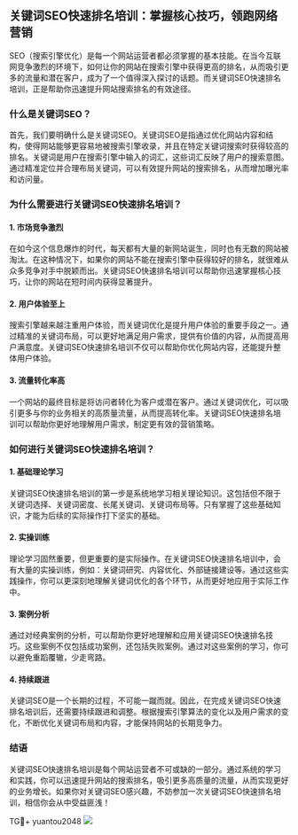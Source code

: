 ## 关键词SEO快速排名培训：掌握核心技巧，领跑网络营销

SEO（搜索引擎优化）是每一个网站运营者都必须掌握的基本技能。在当今互联网竞争激烈的环境下，如何让你的网站在搜索引擎中获得更高的排名，从而吸引更多的流量和潜在客户，成为了一个值得深入探讨的话题。而关键词SEO快速排名培训，正是帮助你迅速提升网站搜索排名的有效途径。

### 什么是关键词SEO？

首先，我们要明确什么是关键词SEO。关键词SEO是指通过优化网站内容和结构，使得网站能够更容易地被搜索引擎收录，并且在特定关键词搜索时获得较高的排名。关键词是用户在搜索引擎中输入的词汇，这些词汇反映了用户的搜索意图。通过精准定位并合理布局关键词，可以有效提升网站的搜索排名，从而增加曝光率和访问量。

### 为什么需要进行关键词SEO快速排名培训？

#### 1. **市场竞争激烈**
在如今这个信息爆炸的时代，每天都有大量的新网站诞生，同时也有无数的网站被淘汰。在这种情况下，如果你的网站不能在搜索引擎中获得较好的排名，就很难从众多竞争对手中脱颖而出。关键词SEO快速排名培训可以帮助你迅速掌握核心技巧，让你的网站在短时间内获得显著提升。

#### 2. **用户体验至上**
搜索引擎越来越注重用户体验，而关键词优化是提升用户体验的重要手段之一。通过精准的关键词布局，可以更好地满足用户需求，提供有价值的内容，从而提高用户满意度。关键词SEO快速排名培训不仅可以帮助你优化网站内容，还能提升整体用户体验。

#### 3. **流量转化率高**
一个网站的最终目标是将访问者转化为客户或潜在客户。通过关键词优化，可以吸引更多与你的业务相关的高质量流量，从而提高转化率。关键词SEO快速排名培训可以帮助你更好地理解用户需求，制定更有效的营销策略。

### 如何进行关键词SEO快速排名培训？

#### 1. **基础理论学习**
关键词SEO快速排名培训的第一步是系统地学习相关理论知识。这包括但不限于关键词选择、关键词密度、长尾关键词、关键词布局等。只有掌握了这些基础知识，才能为后续的实际操作打下坚实的基础。

#### 2. **实操训练**
理论学习固然重要，但更重要的是实际操作。在关键词SEO快速排名培训中，会有大量的实操训练，例如：关键词研究、内容优化、外部链接建设等。通过这些实践操作，你可以更深刻地理解关键词优化的各个环节，从而更好地应用于实际工作中。

#### 3. **案例分析**
通过对经典案例的分析，可以帮助你更好地理解和应用关键词SEO快速排名技巧。这些案例不仅包括成功案例，还包括失败案例。通过对这些案例的学习，你可以避免重蹈覆辙，少走弯路。

#### 4. **持续跟进**
关键词SEO是一个长期的过程，不可能一蹴而就。因此，在完成关键词SEO快速排名培训后，还需要持续跟进和调整。根据搜索引擎算法的变化以及用户需求的变化，不断优化关键词布局和内容，才能保持网站的长期竞争力。

### 结语

关键词SEO快速排名培训是每个网站运营者不可或缺的一部分。通过系统的学习和实践，你可以迅速提升网站的搜索排名，吸引更多高质量的流量，从而实现更好的业务增长。如果你对关键词SEO感兴趣，不妨参加一次关键词SEO快速排名培训，相信你会从中受益匪浅！

TG💪+ yuantou2048  ![](https://github.com/user-attachments/assets/42a5a4a5-fea9-4a1d-8aa0-73e57e430cca)